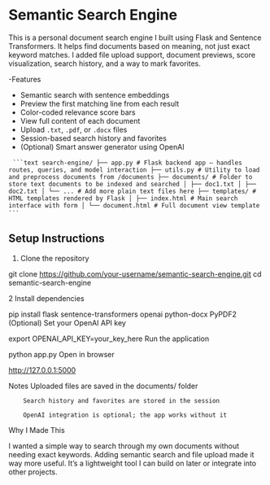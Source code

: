 # Semantic Search Engine

This is a personal document search engine I built using Flask and Sentence Transformers. It helps find documents based on meaning, not just exact keyword matches. I added file upload support, document previews, score visualization, search history, and a way to mark favorites.

-Features

- Semantic search with sentence embeddings
- Preview the first matching line from each result
- Color-coded relevance score bars
- View full content of each document
- Upload `.txt`, `.pdf`, or `.docx` files
- Session-based search history and favorites
- (Optional) Smart answer generator using OpenAI

<pre lang="markdown"> <code>```text search-engine/ ├── app.py # Flask backend app – handles routes, queries, and model interaction ├── utils.py # Utility to load and preprocess documents from /documents ├── documents/ # Folder to store text documents to be indexed and searched │ ├── doc1.txt │ ├── doc2.txt │ └── ... # Add more plain text files here ├── templates/ # HTML templates rendered by Flask │ ├── index.html # Main search interface with form │ └── document.html # Full document view template ```</code> </pre>




## Setup Instructions

1. Clone the repository

  git clone https://github.com/your-username/semantic-search-engine.git
  cd semantic-search-engine


2 Install dependencies

  pip install flask sentence-transformers openai python-docx PyPDF2
  (Optional) Set your OpenAI API key


  export OPENAI_API_KEY=your_key_here
  Run the application

  python app.py
  Open in browser

  http://127.0.0.1:5000

Notes
        Uploaded files are saved in the documents/ folder

        Search history and favorites are stored in the session

        OpenAI integration is optional; the app works without it
        

Why I Made This

I wanted a simple way to search through my own documents without needing exact keywords. Adding semantic search
and file upload made it way more useful. It’s a lightweight tool I can build on later or integrate into other 
projects.


